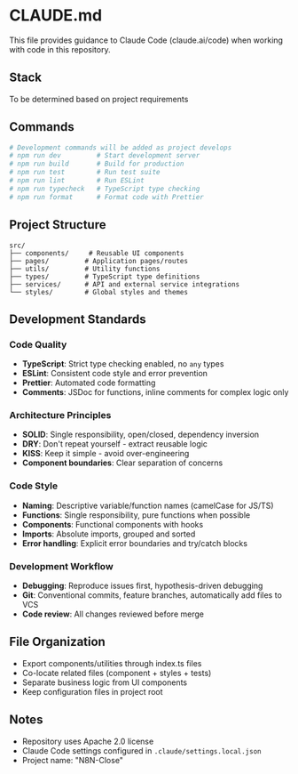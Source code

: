 # CLAUDE.md

This file provides guidance to Claude Code (claude.ai/code) when working with code in this repository.

## Stack
To be determined based on project requirements

## Commands
```bash
# Development commands will be added as project develops
# npm run dev         # Start development server
# npm run build       # Build for production
# npm run test        # Run test suite
# npm run lint        # Run ESLint
# npm run typecheck   # TypeScript type checking
# npm run format      # Format code with Prettier
```

## Project Structure
```
src/
├── components/     # Reusable UI components
├── pages/         # Application pages/routes
├── utils/         # Utility functions
├── types/         # TypeScript type definitions
├── services/      # API and external service integrations
└── styles/        # Global styles and themes
```

## Development Standards

### Code Quality
- **TypeScript**: Strict type checking enabled, no `any` types
- **ESLint**: Consistent code style and error prevention
- **Prettier**: Automated code formatting
- **Comments**: JSDoc for functions, inline comments for complex logic only

### Architecture Principles
- **SOLID**: Single responsibility, open/closed, dependency inversion
- **DRY**: Don't repeat yourself - extract reusable logic
- **KISS**: Keep it simple - avoid over-engineering
- **Component boundaries**: Clear separation of concerns

### Code Style
- **Naming**: Descriptive variable/function names (camelCase for JS/TS)
- **Functions**: Single responsibility, pure functions when possible
- **Components**: Functional components with hooks
- **Imports**: Absolute imports, grouped and sorted
- **Error handling**: Explicit error boundaries and try/catch blocks

### Development Workflow
- **Debugging**: Reproduce issues first, hypothesis-driven debugging
- **Git**: Conventional commits, feature branches, automatically add files to VCS
- **Code review**: All changes reviewed before merge

## File Organization
- Export components/utilities through index.ts files
- Co-locate related files (component + styles + tests)
- Separate business logic from UI components
- Keep configuration files in project root

## Notes
- Repository uses Apache 2.0 license
- Claude Code settings configured in `.claude/settings.local.json`
- Project name: "N8N-Close"